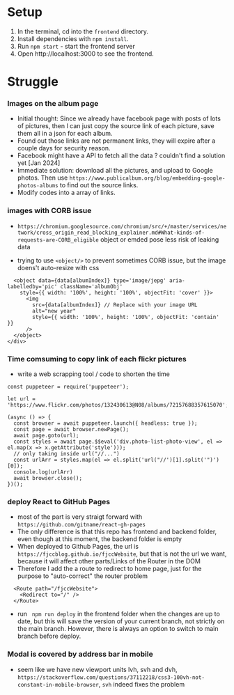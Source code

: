 # Setup

1. In the terminal, cd into the ```frontend``` directory.
2. Install dependencies with ```npm install```.
3. Run ```npm start``` - start the frontend server
4. Open http://localhost:3000 to see the frontend.

# Struggle

### Images on the album page
* Initial thought: Since we already have facebook page with posts of lots of pictures, then I can just copy the source link of each picture, save them all in a json for each album.
* Found out those links are not permanent links, they will expire after a couple days for security reason.
* Facebook might have a API to fetch all the data ? couldn't find a solution yet [Jan 2024]
* Immediate solution: download all the pictures, and upload to Google photos. Then use ```https://www.publicalbum.org/blog/embedding-google-photos-albums``` to find out the source links.
* Modify codes into a array of links.

### images with CORB issue
* ```https://chromium.googlesource.com/chromium/src/+/master/services/network/cross_origin_read_blocking_explainer.md#What-kinds-of-requests-are-CORB_eligible```
object or emded pose less risk of leaking data

* trying to use ```<object/>``` to prevent sometimes CORB issue, but the image doens't auto-resize with css

```<div style={{ width: '100%', height: '100%', overflow: 'hidden' }}>
  <object data={data[albumIndex]} type='image/jepg' aria-labelledby='pic' className='albumObj'
    style={{ width: '100%', height: '100%', objectFit: 'cover' }}>
      <img
        src={data[albumIndex]} // Replace with your image URL
        alt="new year"
        style={{ width: '100%', height: '100%', objectFit: 'contain' }}
      />
  </object>
</div>
```

### Time comsuming to copy link of each flickr pictures
* write a web scrapping tool / code to shorten the time

```
const puppeteer = require('puppeteer');

let url = 'https://www.flickr.com/photos/132430613@N08/albums/72157688357615070';

(async () => {
  const browser = await puppeteer.launch({ headless: true });
  const page = await browser.newPage();
  await page.goto(url);
  const styles = await page.$$eval('div.photo-list-photo-view', el => el.map(x => x.getAttribute('style')));
  // only taking inside url("//...")
  const urlArr = styles.map(el => el.split('url("//')[1].split('")')[0]);
  console.log(urlArr)
  await browser.close();
})();
```


### deploy React to GitHub Pages
* most of the part is very straigt forward with ```https://github.com/gitname/react-gh-pages```
* The only difference is that this repo has frontend and backend folder, even though at this moment, the backend folder is empty
* When deployed to Github Pages, the url is ```https://fjccblog.github.io/fjccWebsite```, but that is not the url we want, because it will affect other parts/Links of the Router in the DOM
* Therefore I add the a route to redirect to home page, just for the purpose to "auto-correct" the router problem
```
  <Route path="/fjccWebsite">
    <Redirect to="/" />
  </Route>
```
* run ``` npm run deploy``` in the frontend folder when the changes are up to date, but this will save the version of your current branch, not strictly on the main branch. However, there is always an option to switch to main branch before deploy.

### Modal is covered by address bar in mobile
* seem like we have new viewport units lvh, svh and dvh, ```https://stackoverflow.com/questions/37112218/css3-100vh-not-constant-in-mobile-browser```,  ```svh``` indeed fixes the problem
